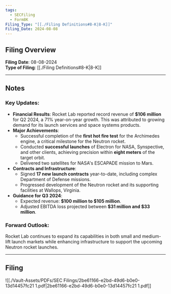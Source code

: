```yaml
---
tags:
  - SECFiling
  - Form8K
Filing_Type: "[[./Filing Definitions#8-K|8-K]]"
Filing_Date: 2024-08-08
---
```


## Filing Overview

**Filing Date**: 08-08-2024  
**Type of Filing**: [[./Filing Definitions#8-K|8-K]]  

---

## Notes

### Key Updates:
- **Financial Results**: Rocket Lab reported record revenue of **$106 million** for Q2 2024, a 71% year-on-year growth. This was attributed to growing demand for its launch services and space systems products.
- **Major Achievements**:
  - Successful completion of the **first hot fire test** for the Archimedes engine, a critical milestone for the Neutron rocket.
  - Conducted **successful launches** of Electron for NASA, Synspective, and other clients, achieving precision within **eight meters** of the target orbit.
  - Delivered two satellites for NASA's ESCAPADE mission to Mars.
- **Contracts and Infrastructure**:
  - Signed **17 new launch contracts** year-to-date, including complex Department of Defense missions.
  - Progressed development of the Neutron rocket and its supporting facilities at Wallops, Virginia.
- **Guidance for Q3 2024**:
  - Expected revenue: **$100 million to $105 million**.
  - Adjusted EBITDA loss projected between **$31 million and $33 million**.

### Forward Outlook:
Rocket Lab continues to expand its capabilities in both small and medium-lift launch markets while enhancing infrastructure to support the upcoming Neutron rocket launches.

---

## Filing

![[./Vault-Assets/PDFs/SEC Filings/2be61166-e2bd-49d6-b0e0-13d14457fc21 1.pdf|2be61166-e2bd-49d6-b0e0-13d14457fc21 1.pdf]]
